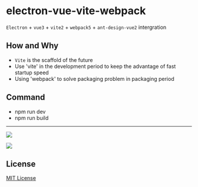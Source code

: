 # electron-vue-vite-webpack
`Electron` + `vue3` + `vite2` + `webpack5` + `ant-design-vue2` intergration

## How and Why
- `Vite` is the scaffold of the future
- Use 'vite' in the development period to keep the advantage of fast startup speed
- Using 'webpack' to solve packaging problem in packaging period


## Command
- npm run dev
- npm run build

---

![](https://raw.githubusercontent.com/caoxiemeihao/electron-vue-vite-webpack/master/screenshot/login.png)

![](https://raw.githubusercontent.com/caoxiemeihao/electron-vue-vite-webpack/master/screenshot/main-antd.png)

## License

[MIT License](https://opensource.org/licenses/MIT)
